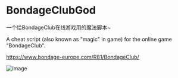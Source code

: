 # BondageClubGod
一个给BondageClub在线游戏用的魔法脚本~

A cheat script (also known as "magic" in game) for the online game "BondageClub".

https://www.bondage-europe.com/R81/BondageClub/

![image](https://user-images.githubusercontent.com/41772578/176708599-1c27cffc-a499-4092-8f7c-b0b06b1330ac.png)
